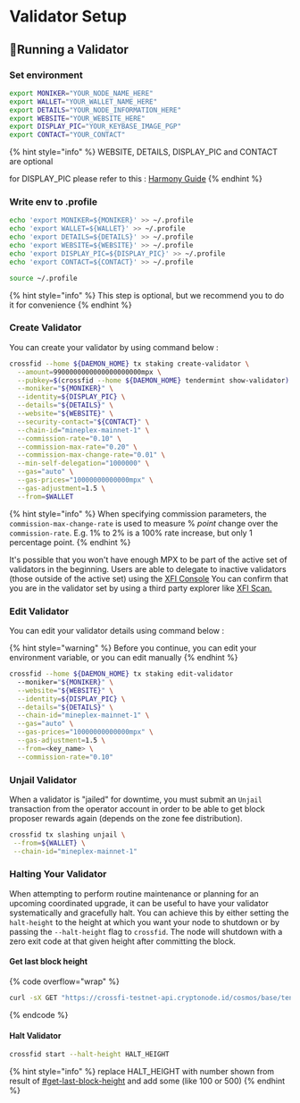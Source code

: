 # Validator Setup

## 📶Running a Validator

### Set environment

```bash
export MONIKER="YOUR_NODE_NAME_HERE"
export WALLET="YOUR_WALLET_NAME_HERE"
export DETAILS="YOUR_NODE_INFORMATION_HERE"
export WEBSITE="YOUR_WEBSITE_HERE"
export DISPLAY_PIC="YOUR_KEYBASE_IMAGE_PGP"
export CONTACT="YOUR_CONTACT"
```

{% hint style="info" %}
WEBSITE, DETAILS, DISPLAY\_PIC and CONTACT are optional

for DISPLAY\_PIC please refer to this : [Harmony Guide](https://docs.harmony.one/home/network/validators/managing-a-validator/adding-a-validator-logo)
{% endhint %}

### Write env to .profile

```bash
echo 'export MONIKER=${MONIKER}' >> ~/.profile
echo 'export WALLET=${WALLET}' >> ~/.profile
echo 'export DETAILS=${DETAILS}' >> ~/.profile
echo 'export WEBSITE=${WEBSITE}' >> ~/.profile
echo 'export DISPLAY_PIC=${DISPLAY_PIC}' >> ~/.profile
echo 'export CONTACT=${CONTACT}' >> ~/.profile

source ~/.profile
```

{% hint style="info" %}
This step is optional, but we recommend you to do it for convenience
{% endhint %}

### Create Validator

You can create your validator by using command below :

```bash
crossfid --home ${DAEMON_HOME} tx staking create-validator \
  --amount=9900000000000000000000mpx \
  --pubkey=$(crossfid --home ${DAEMON_HOME} tendermint show-validator) \
  --moniker="${MONIKER}" \
  --identity=${DISPLAY_PIC} \
  --details="${DETAILS}" \
  --website="${WEBSITE}" \
  --security-contact="${CONTACT}" \
  --chain-id="mineplex-mainnet-1" \
  --commission-rate="0.10" \
  --commission-max-rate="0.20" \
  --commission-max-change-rate="0.01" \
  --min-self-delegation="1000000" \
  --gas="auto" \
  --gas-prices="10000000000000mpx" \
  --gas-adjustment=1.5 \
  --from=$WALLET
```

{% hint style="info" %}
When specifying commission parameters, the `commission-max-change-rate` is used to measure % _point_ change over the `commission-rate`. E.g. 1% to 2% is a 100% rate increase, but only 1 percentage point.
{% endhint %}

It's possible that you won't have enough MPX to be part of the active set of validators in the beginning. Users are able to delegate to inactive validators (those outside of the active set) using the [XFI Console](https://xficonsole.com/) You can confirm that you are in the validator set by using a third party explorer like [XFI Scan.](https://xfiscan.com/validators)

### Edit Validator

You can edit your validator details using command below :

{% hint style="warning" %}
Before you continue, you can edit your environment variable, or you can edit manually
{% endhint %}

```bash
crossfid --home ${DAEMON_HOME} tx staking edit-validator
  --moniker="${MONIKER}" \
  --website="${WEBSITE}" \
  --identity=${DISPLAY_PIC} \
  --details="${DETAILS}" \
  --chain-id="mineplex-mainnet-1" \
  --gas="auto" \
  --gas-prices="10000000000000mpx" \
  --gas-adjustment=1.5 \
  --from=<key_name> \
  --commission-rate="0.10"
```

### Unjail Validator

When a validator is "jailed" for downtime, you must submit an `Unjail` transaction from the operator account in order to be able to get block proposer rewards again (depends on the zone fee distribution).

```bash
crossfid tx slashing unjail \
 --from=${WALLET} \
 --chain-id="mineplex-mainnet-1"
```

### Halting Your Validator

When attempting to perform routine maintenance or planning for an upcoming coordinated upgrade, it can be useful to have your validator systematically and gracefully halt. You can achieve this by either setting the `halt-height` to the height at which you want your node to shutdown or by passing the `--halt-height` flag to `crossfid`. The node will shutdown with a zero exit code at that given height after committing the block.

#### Get last block height

{% code overflow="wrap" %}
```sh
curl -sX GET "https://crossfi-testnet-api.cryptonode.id/cosmos/base/tendermint/v1beta1/blocks/latest" -H  "accept: application/json" | jq '.block.last_commit.height'
```
{% endcode %}

#### Halt Validator

```sh
crossfid start --halt-height HALT_HEIGHT
```

{% hint style="info" %}
replace HALT\_HEIGHT  with number shown from result of [#get-last-block-height](validator-setup.md#get-last-block-height "mention") and add some (like 100 or 500)
{% endhint %}
